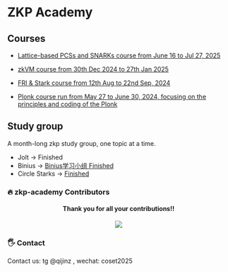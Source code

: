 # ZKP Academy

## Courses

- [Lattice-based PCSs and SNARKs course from  June 16 to Jul 27, 2025](https://github.com/coset-io/zkp-academy/tree/main/lattice)

- [zkVM course from 30th Dec 2024 to 27th Jan 2025](https://github.com/Antalpha-Labs/zkp-academy/tree/main/ZKVM)

- [FRI & Stark course from 12th Aug to 22nd Sep, 2024](https://github.com/Antalpha-Labs/zkp-academy/tree/main/FRI%26Stark)
  
- [Plonk course run from May 27 to June 30, 2024, focusing on the principles and coding of the Plonk](https://github.com/Antalpha-Labs/zkp-study-group/tree/main/Plonk)



## Study group
A month-long zkp study group, one topic at a time.
- Jolt -> Finished
- Binius -> [Binius学习小组 Finished](https://github.com/Antalpha-Labs/zkp-academy/issues/5) 
- Circle Starks -> [Finished](https://github.com/Antalpha-Labs/zkp-academy/issues/61)

### 🔥 zkp-academy Contributors

<div align="center">
  <h4 align="center">
    Thank you for all your contributions!!
  </h4>
  <a href="https://github.com/Antalpha-Labs/zkp-academy/graphs/contributors">
    <img src="https://contrib.rocks/image?repo=Antalpha-Labs/zkp-academy" />
  </a>
</div>

### 🖐️ Contact

Contact us: tg @qijinz , wechat: coset2025
